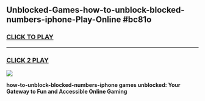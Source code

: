 
## Unblocked-Games-how-to-unblock-blocked-numbers-iphone-Play-Online #bc81o
<h3>
<a href="https://news.freeplayer.one?title=how-to-unblock-blocked-numbers-iphone&ref=3">CLICK TO PLAY</a></h3>
<hr>

<h3>
<a href="https://news.freeplayer.one?title=how-to-unblock-blocked-numbers-iphone&ref=3">CLICK 2 PLAY</a>
  
</h3>

<a href="https://news.freeplayer.one?title=how-to-unblock-blocked-numbers-iphone&ref=3"><img src="https://clearcache.store/games.png"></a>


**how-to-unblock-blocked-numbers-iphone games unblocked: Your Gateway to Fun and Accessible Online Gaming**
